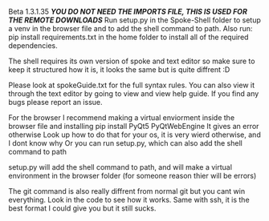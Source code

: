 Beta 1.3.1.35
***YOU DO NOT NEED THE IMPORTS FILE, THIS IS USED FOR THE REMOTE DOWNLOADS***
Run setup.py in the Spoke-Shell folder to setup a venv in the browser file and to 
add the shell command to path. Also run:
pip install requirements.txt 
in the home folder to install all of the required dependencies.

The shell requires its own version of spoke and text editor so make sure to keep it structured how it is, 
it looks the same but is quite diffrent :D

Please look at spokeGuide.txt for the full syntax rules. 
You can also view it through the text editor by going to view and view help guide.
If you find any bugs please report an issue.

For the browser I recommend making a virtual enviorment inside the browser file and installing
pip install PyQt5 PyQtWebEngine
It gives an error otherwise
Look up how to do that for your os, it is very wierd otherwise, and I dont know why
Or you can run setup.py, which can also add the shell command to path

setup.py will add the shell command to path, and will make a
virtual environment in the browser folder
(for someone reason thier will be errors)

The git command is also really diffrent from normal git but you cant win everything.
Look in the code to see how it works. Same with ssh, 
it is the best format I could give you but it still sucks.
